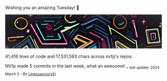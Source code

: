 Wishing you an amazing Tuesday! 🎉

![banner](./assets/banner.jpg)

41,416 lines of code and 17,531,593 chars across nvfp's repos.

NVfp made 5 commits in the last week, what an awesome!<sub> ~ last update: 2024 March 5 - By [Lineosaurus(v5)](https://github.com/Lineosaurus/Lineosaurus)</sub>